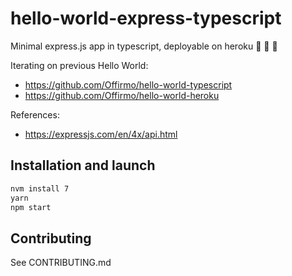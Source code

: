 # hello-world-express-typescript
Minimal express.js app in typescript, deployable on heroku :rooster: :koala: :dragon:

Iterating on previous Hello World:
* https://github.com/Offirmo/hello-world-typescript
* https://github.com/Offirmo/hello-world-heroku

References:
* https://expressjs.com/en/4x/api.html

## Installation and launch
```bash
nvm install 7
yarn
npm start
```

## Contributing
See CONTRIBUTING.md
